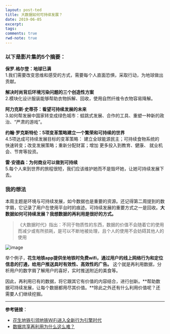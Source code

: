 ```yaml
---
layout: post-ted
title: 大数据如何可持续发展？
date: 2019-06-05
excerpt:
tags: 
comments: true
rwd-note: true
---
```


### 以下是影片集的5个摘要：

**保罗.格尔登：地球已满**  
1.我们需要改变思维和感受的方式，需要每个人直面恐惧，采取行动，为地球做出贡献。   

**解决时尚背后环境污染问题的三个创造性方案**     
2.模块化设计服装能够帮助衣物拆解、回收，使用自然纤维令衣物容易降解。   

**阿力克斯·史蒂芬：看望可持续发展的未来**   
3.如何帮发展中国家转变成绿色城市：蛙跳式发展、合作的工具、重塑一种新的政治、“严肃的游戏”。   

**约翰·罗克斯特伦：5项变革策略建立一个繁荣和可持续的世界**  
4.5项达成可持续发展目标的变革策略： 建立全球能源民主；可持续食物系统的 快速转变；改变发展策略；重新分配财富；增加 更多投入到教育、健康、 就业机会、节育等投资。   

**雷·安德森：为何商业可以做到可持续**      
5.每个人来到世界的旅程很短，我们应该维护她而不是毁坏她，让她可持续发展下去。

### 我的想法
本周主题是环境与可持续发展，如今数据也是重要的资源。还记得第二周提到的数字屑，它记录了用户在使用平台时的痕迹。可持续发展的重要方式之一是回收。**大数据如何可持续发展？我想数据的再利用是很好的方式。**

> 《大数据时代》指出：不同于物质性的东西，数据的价值不会随着它的使用而减少或有所损耗，是可以不断地被处理，且个人的使用不会妨碍其他人的使用

![image](http://5b0988e595225.cdn.sohucs.com/images/20171208/9dab4f6090144bb895cea879ac185db8.jpeg)

举个例子，**花生地铁app提供坐地铁时免费wifi，通过用户的线上网络行为和定位信息的打通，给用户推送具时有效性、高效性的广告。** 这个就是再利用数据，分析用户的数字屑了解用户的喜好，实时推送附近的美食等。

因此，再利用已有的数据，将它跟其它有价值的内容结合，进行创新。**帮助数据可持续发展，让每个数据都用尽其价值。**除此之外还有什么利用价值呢？还需要人们继续挖掘。

---

**参考链接**：
- [花生地铁引领地铁WiFi进入全新行为引擎时代](https://www.wdzj.com/hjzs/ptsj/20180304/584304-1.html)
- [数据共享再利用为什么这么难？](http://blog.sciencenet.cn/blog-1792012-1091495.html)
